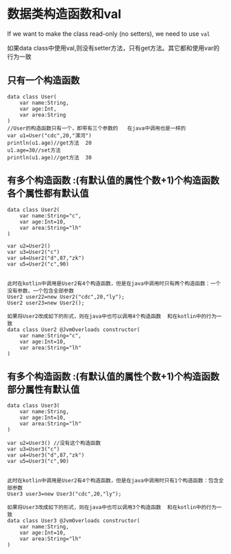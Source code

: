 # 数据类构造函数和val

If we want to make the class read-only (no setters), we need to use `val`

如果data class中使用val,则没有setter方法，只有get方法。其它都和使用var的行为一致

## 只有一个构造函数

```
data class User(
    var name:String,
    var age:Int,
    var area:String
)
//User的构造函数只有一个，即带有三个参数的   在java中调用也是一样的
var u1=User("cdc",20,"漯河")
println(u1.age)//get方法  20
u1.age=30//set方法
println(u1.age)//get方法  30
```

## 有多个构造函数 :(有默认值的属性个数+1)个构造函数         各个属性都有默认值

```
data class User2(
    var name:String="c",
    var age:Int=10,
    var area:String="lh"
)

var u2=User2()
var u3=User2("c")
var u4=User2("d",87,"zk")
var u5=User2("c",90)


此时在kotlin中调用是User2有4个构造函数，但是在java中调用时只有两个构造函数：一个没有参数，一个包含全部参数
User2 user22=new User2("cdc",20,"ly");
User2 user23=new User2();

如果将User2改成如下的形式，则在java中也可以调用4个构造函数  和在kotlin中的行为一致
data class User2 @JvmOverloads constructor(
    var name:String="c",
    var age:Int=10,
    var area:String="lh"
)
```

## 有多个构造函数 :(有默认值的属性个数+1)个构造函数        部分属性有默认值

```
data class User3(
    var name:String,
    var age:Int=10,
    var area:String="lh"
)

var u2=User3() //没有这个构造函数
var u3=User3("c")
var u4=User3("d",87,"zk")
var u5=User3("c",90)


此时在kotlin中调用是User2有4个构造函数，但是在java中调用时只有1个构造函数：包含全部参数
User3 user3=new User3("cdc",20,"ly");

如果将User3改成如下的形式，则在java中也可以调用3个构造函数  和在kotlin中的行为一致
data class User3 @JvmOverloads constructor(
    var name:String,
    var age:Int=10,
    var area:String="lh"
)
```
